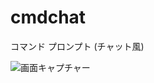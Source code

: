 # cmdchat
コマンド プロンプト (チャット風)

![画面キャプチャー](https://github.com/kenjinote/cmdchat/wiki/preview.png "画面キャプチャー")
